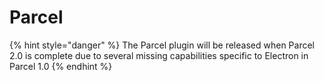 # Parcel

{% hint style="danger" %}
The Parcel plugin will be released when Parcel 2.0 is complete due to several missing capabilities specific to Electron in Parcel 1.0
{% endhint %}

